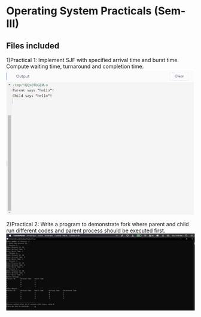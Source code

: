 # Operating System Practicals (Sem-III)

## Files included

1)Practical 1:
    Implement SJF with specified arrival time and burst time. Compute waiting time, turnaround and completion time.
    ![Alt text](https://github.com/Alt-Shivam/Operating-System-Practical-SEM-III/blob/main/Screenshot%20(244).png?raw=true "Title")
    
    
2)Practical 2: 
    Write a program to demonstrate fork where parent and child run different codes and parent process should be executed first.
    ![Alt text](https://github.com/Alt-Shivam/Operating-System-Practical-SEM-III/blob/main/Screenshot%20(245).png?raw=true "Title")


